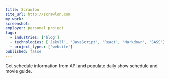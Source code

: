 ```yaml
---
title: Scrawlon
site_url: http://scrawlon.com
my_work:
screenshot:
employer: personal project
tags:
  - industries: ['blog']
  - technologies: ['Jekyll', 'JavaScript', 'React', 'Markdown', 'SASS']
  - project_types: ['website']
published: false
---
```


Get schedule information from API and populate daily show schedule and movie guide.
